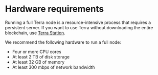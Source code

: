 # Hardware requirements

Running a full Terra node is a resource-intensive process that requires a persistent server. If you want to use Terra without downloading the entire blockchain, use [Terra Station](https://station.terra.money/).

We recommend the following hardware to run a full node:

- Four or more CPU cores
- At least 2 TB of disk storage
- At least 32 GB of memory
- At least 300 mbps of network bandwidth
